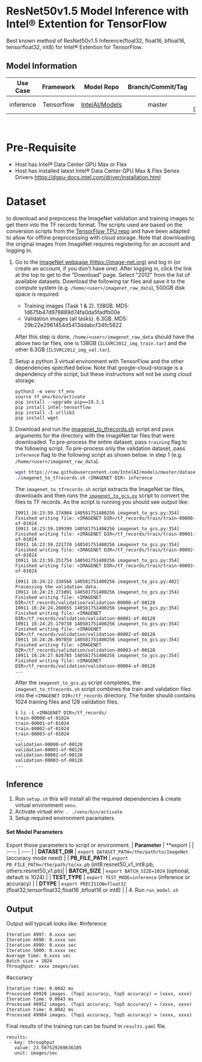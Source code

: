 # ResNet50v1.5 Model Inference with Intel® Extention for TensorFlow
Best known method of ResNet50v1.5 Inference(float32, float16, bfloat16, tensorfloat32, int8) for Intel® Extention for TensorFlow.

## Model Information
| **Use Case** |**Framework** | **Model Repo** | **Branch/Commit/Tag** | **PB**
| :---: | :---: | :---: | :---: | :---: |
| inference | Tensorflow |[IntelAI/Models](https://github.com/IntelAI/models) | master | [resnet50_v1.pb](https://storage.googleapis.com/intel-optimized-tensorflow/models/3_1/resnet50_v1.pb) [resnet50_v1_int8.pb](https://storage.googleapis.com/intel-optimized-tensorflow/models/3_1/resnet50_v1_int8.pb) | |

<br>

# Pre-Requisite
* Host has Intel® Data Center GPU Max or Flex
* Host has installed latest Intel® Data Center GPU Max & Flex Series Drivers https://dgpu-docs.intel.com/driver/installation.html

# Dataset 
  to download and preprocess the ImageNet validation
and training images to get them into the TF records format. The scripts used
are based on the conversion scripts from the
[TensorFlow TPU repo](https://github.com/tensorflow/tpu) and have been adapted
to allow for offline preprocessing with cloud storage. Note that downloading
the original images from ImageNet requires registering for an account and
logging in.

1. Go to the [ImageNet webpage (https://image-net.org)](https://image-net.org)
   and log in (or create an account, if you don't have one). After logging in,
   click the link at the top to get to the "Download" page. Select "2012" from
   the list of available datasets.
   Download the following tar files and save it to the compute system
   (e.g. `/home/<user>/imagenet_raw_data`), 500GB disk space is required:

   * Training images (Task 1 & 2). 138GB. MD5: 1d675b47d978889d74fa0da5fadfb00e
   * Validation images (all tasks). 6.3GB. MD5: 29b22e2961454d5413ddabcf34fc5622

   After this step is done, `/home/<user>/imagenet_raw_data` should have the above two
   tar files, one is 138GB (`ILSVRC2012_img_train.tar`) and the other 6.3GB
   (`ILSVRC2012_img_val.tar`).

2. Setup a python 3 virtual environment with TensorFlow and the other
   dependencies specified below. Note that google-cloud-storage is a dependency
   of the script, but these instructions will not be using cloud storage.
   ```
   python3 -m venv tf_env
   source tf_env/bin/activate
   pip install --upgrade pip==19.3.1
   pip install intel-tensorflow
   pip install -I urllib3
   pip install wget
   ```

3. Download and run the [imagenet_to_tfrecords.sh](imagenet_to_tfrecords.sh) script and pass
   arguments for the directory with the ImageNet tar files that were downloaded. To pre-process the entire dataset, pass `training` flag to the following script. To pre-process only the validation dataset, pass `inference` flag to the following script as shown below. 
   in step 1 (e.g. `/home/<user>/imagenet_raw_data`).

   ```bash
   wget https://raw.githubusercontent.com/IntelAI/models/master/datasets/imagenet/imagenet_to_tfrecords.sh
   ./imagenet_to_tfrecords.sh <IMAGENET DIR> inference
   ```
   The `imagenet_to_tfrecords.sh` script extracts the ImageNet tar files, downloads and
   then runs the [`imagenet_to_gcs.py`](imagenet_to_gcs.py) script to convert the
   files to TF records. As the script is running you should see output like:
   ```
   I0911 16:23:59.174904 140581751400256 imagenet_to_gcs.py:354] Finished writing file: <IMAGENET DIR>/tf_records/train/train-00000-of-01024
   I0911 16:23:59.199399 140581751400256 imagenet_to_gcs.py:354] Finished writing file: <IMAGENET DIR>/tf_records/train/train-00001-of-01024
   I0911 16:23:59.221770 140581751400256 imagenet_to_gcs.py:354] Finished writing file: <IMAGENET DIR>/tf_records/train/train-00002-of-01024
   I0911 16:23:59.251754 140581751400256 imagenet_to_gcs.py:354] Finished writing file: <IMAGENET DIR>/tf_records/train/train-00003-of-01024
   ...
   I0911 16:24:22.338566 140581751400256 imagenet_to_gcs.py:402] Processing the validation data.
   I0911 16:24:23.271091 140581751400256 imagenet_to_gcs.py:354] Finished writing file: <IMAGENET DIR>/tf_records/validation/validation-00000-of-00128
   I0911 16:24:24.260855 140581751400256 imagenet_to_gcs.py:354] Finished writing file: <IMAGENET DIR>/tf_records/validation/validation-00001-of-00128
   I0911 16:24:25.179738 140581751400256 imagenet_to_gcs.py:354] Finished writing file: <IMAGENET DIR>/tf_records/validation/validation-00002-of-00128
   I0911 16:24:26.097850 140581751400256 imagenet_to_gcs.py:354] Finished writing file: <IMAGENET DIR>/tf_records/validation/validation-00003-of-00128
   I0911 16:24:27.028785 140581751400256 imagenet_to_gcs.py:354] Finished writing file: <IMAGENET DIR>/tf_records/validation/validation-00004-of-00128
   ...
   ```
   After the `imagenet_to_gcs.py` script completes, the `imagenet_to_tfrecords.sh` script combines
   the train and validation files into the `<IMAGENET DIR>/tf_records`
   directory. The folder should contains 1024 training files and 128 validation
   files.
   ```
   $ ls -1 <IMAGENET DIR>/tf_records/
   train-00000-of-01024
   train-00001-of-01024
   train-00002-of-01024
   train-00003-of-01024
   ...
   validation-00000-of-00128
   validation-00001-of-00128
   validation-00002-of-00128
   validation-00003-of-00128
   ...
   ```
## Inference
1. Run `setup.sh` this will install all the required dependencies & create virtual environment `venv`.
2. Activate virtual env: `. ./venv/bin/activate`
3. Setup required environment paramaters
#### Set Model Parameters
Export those parameters to script or environment.
| **Parameter** | **export |
| :---: | :--- |
| **DATASET_DIR** | `export DATASET_PATH=/the/path/to/ImageNet` (accuracy mode need) |
| **PB_FILE_PATH** | `export PB_FILE_PATH=/the/path/to/xx.pb` (int8:resnet50_v1_int8.pb, others:resnet50_v1.pb)|
| **BATCH_SIZE** | `export BATCH_SIZE=1024` (optional, default is 1024) |
| **TEST_TYPE** | `export TEST_MODE=inference` (inference or accuracy) |
| **DTYPE** | `export PRECISION=float32` (float32,tensorfloat32,float16 ,bfloat16 or int8) |         |
4. Run `run_model.sh`

## Output

Output will typicall looks like:
#inference
```
Iteration 4997: 0.xxxx sec
Iteration 4998: 0.xxxx sec
Iteration 4999: 0.xxxx sec
Iteration 5000: 0.xxxx sec
Average time: 0.xxxx sec
Batch size = 1024
Throughput: xxxx images/sec
```
#accuracy
```
Iteration time: 0.0042 ms
Processed 49920 images. (Top1 accuracy, Top5 accuracy) = (xxxx, xxxx)
Iteration time: 0.0043 ms
Processed 49952 images. (Top1 accuracy, Top5 accuracy) = (xxxx, xxxx)
Iteration time: 0.0042 ms
Processed 49984 images. (Top1 accuracy, Top5 accuracy) = (xxxx, xxxx)
```

Final results of the training run can be found in `results.yaml` file.
```
results:
 - key: throughput
   value: 23.507529269636105
   unit: images/sec
```
